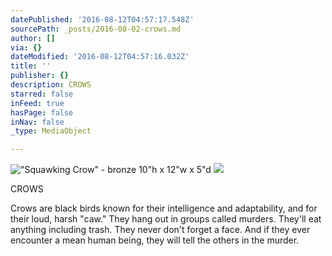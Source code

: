 ```yaml
---
datePublished: '2016-08-12T04:57:17.548Z'
sourcePath: _posts/2016-08-02-crows.md
author: []
via: {}
dateModified: '2016-08-12T04:57:16.032Z'
title: ''
publisher: {}
description: CROWS
starred: false
inFeed: true
hasPage: false
inNav: false
_type: MediaObject

---
```

!["Squawking Crow" - bronze                                                                                     10"h x 12"w x 5"d](https://the-grid-user-content.s3-us-west-2.amazonaws.com/d4cb55f5-ad69-4d94-9104-3f1d8d9a469a.jpg)
![                                                  ](https://the-grid-user-content.s3-us-west-2.amazonaws.com/4a6975da-9845-41dd-948a-de9845fe967f.jpg)

CROWS

Crows are black birds known for their intelligence and adaptability, and for their loud, harsh "caw." They hang out in groups called murders. They'll eat anything including trash. They never don't forget a face. And if they ever encounter a mean human being, they will tell the others in the murder.